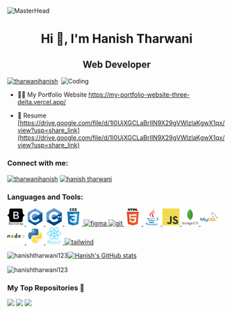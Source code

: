 ![MasterHead](https://miro.medium.com/v2/resize:fit:2000/1*-ntL3Dsvc-dJ5cLGRtSuEw.gif)
<h1 align="center">Hi 👋, I'm Hanish Tharwani</h1>
<h2 align="center">Web Developer</h2>

<img align="right" alt="Coding" width="380" src="https://github.com/hanishtharwani123/hanishtharwani123/assets/104623869/7460595f-a41c-4cad-968d-e1be4308ad4d">


<p align="left"> <a href="https://twitter.com/tharwanihanish" target="blank"><img src="https://img.shields.io/twitter/follow/tharwanihanish?logo=twitter&style=for-the-badge" alt="tharwanihanish" /></a> 


- 👨‍💻 My Portfolio Website https://my-portfolio-website-three-delta.vercel.app/

- 📄 Resume [https://drive.google.com/file/d/1I0UjXGCLaBrIIN9X29gVWlzlaKgwX1qx/view?usp=share_link](https://drive.google.com/file/d/1I0UjXGCLaBrIIN9X29gVWlzlaKgwX1qx/view?usp=share_link)

<h3 align="left">Connect with me:</h3>
<p align="left">
<a href="https://twitter.com/tharwanihanish" target="blank"><img align="center" src="https://raw.githubusercontent.com/rahuldkjain/github-profile-readme-generator/master/src/images/icons/Social/twitter.svg" alt="tharwanihanish" height="30" width="40" /></a>
<a href="https://linkedin.com/in/hanish tharwani" target="blank"><img align="center" src="https://raw.githubusercontent.com/rahuldkjain/github-profile-readme-generator/master/src/images/icons/Social/linked-in-alt.svg" alt="hanish tharwani" height="30" width="40" /></a>
</p>

<h3 align="left">Languages and Tools:</h3>
<p align="left"> <a href="https://getbootstrap.com" target="_blank" rel="noreferrer"> <img src="https://raw.githubusercontent.com/devicons/devicon/master/icons/bootstrap/bootstrap-plain-wordmark.svg" alt="bootstrap" width="40" height="40"/> </a> <a href="https://www.cprogramming.com/" target="_blank" rel="noreferrer"> <img src="https://raw.githubusercontent.com/devicons/devicon/master/icons/c/c-original.svg" alt="c" width="40" height="40"/> </a> <a href="https://www.w3schools.com/cpp/" target="_blank" rel="noreferrer"> <img src="https://raw.githubusercontent.com/devicons/devicon/master/icons/cplusplus/cplusplus-original.svg" alt="cplusplus" width="40" height="40"/> </a> <a href="https://www.w3schools.com/css/" target="_blank" rel="noreferrer"> <img src="https://raw.githubusercontent.com/devicons/devicon/master/icons/css3/css3-original-wordmark.svg" alt="css3" width="40" height="40"/> </a> <a href="https://www.figma.com/" target="_blank" rel="noreferrer"> <img src="https://www.vectorlogo.zone/logos/figma/figma-icon.svg" alt="figma" width="40" height="40"/> </a> <a href="https://git-scm.com/" target="_blank" rel="noreferrer"> <img src="https://www.vectorlogo.zone/logos/git-scm/git-scm-icon.svg" alt="git" width="40" height="40"/> </a> <a href="https://www.w3.org/html/" target="_blank" rel="noreferrer"> <img src="https://raw.githubusercontent.com/devicons/devicon/master/icons/html5/html5-original-wordmark.svg" alt="html5" width="40" height="40"/> </a> <a href="https://www.java.com" target="_blank" rel="noreferrer"> <img src="https://raw.githubusercontent.com/devicons/devicon/master/icons/java/java-original.svg" alt="java" width="40" height="40"/> </a> <a href="https://developer.mozilla.org/en-US/docs/Web/JavaScript" target="_blank" rel="noreferrer"> <img src="https://raw.githubusercontent.com/devicons/devicon/master/icons/javascript/javascript-original.svg" alt="javascript" width="40" height="40"/> </a> <a href="https://www.mongodb.com/" target="_blank" rel="noreferrer"> <img src="https://raw.githubusercontent.com/devicons/devicon/master/icons/mongodb/mongodb-original-wordmark.svg" alt="mongodb" width="40" height="40"/> </a> <a href="https://www.mysql.com/" target="_blank" rel="noreferrer"> <img src="https://raw.githubusercontent.com/devicons/devicon/master/icons/mysql/mysql-original-wordmark.svg" alt="mysql" width="40" height="40"/> </a> <a href="https://nodejs.org" target="_blank" rel="noreferrer"> <img src="https://raw.githubusercontent.com/devicons/devicon/master/icons/nodejs/nodejs-original-wordmark.svg" alt="nodejs" width="40" height="40"/> </a> <a href="https://www.python.org" target="_blank" rel="noreferrer"> <img src="https://raw.githubusercontent.com/devicons/devicon/master/icons/python/python-original.svg" alt="python" width="40" height="40"/> </a> <a href="https://reactjs.org/" target="_blank" rel="noreferrer"> <img src="https://raw.githubusercontent.com/devicons/devicon/master/icons/react/react-original-wordmark.svg" alt="react" width="40" height="40"/> </a> <a href="https://tailwindcss.com/" target="_blank" rel="noreferrer"> <img src="https://www.vectorlogo.zone/logos/tailwindcss/tailwindcss-icon.svg" alt="tailwind" width="40" height="40"/> </a> </p>

<p><img align="left" src="https://github-readme-stats.vercel.app/api/top-langs?username=hanishtharwani123&theme=radical&show_icons=true&locale=en&layout=compact" alt="hanishtharwani123" /></p>

[![Hanish's GitHub stats](https://github-readme-stats.vercel.app/api?username=hanishtharwani123&theme=radical&show_icons=true)](https://github.com/hanishtharwani123/github-readme-stats)

<p><img align="center" src="https://github-readme-streak-stats.herokuapp.com/?user=hanishtharwani123&theme=radical" alt="hanishtharwani123" /></p>

### My Top Repositories 🚀
[<img src="https://github-readme-stats.vercel.app/api/pin/?username=hanishtharwani123&theme=radical&repo=MY-PORTFOLIO-WEBSITE" width="300">](https://github.com/hanishtharwani123/MY-PORTFOLIO-WEBSITE) [<img src="https://github-readme-stats.vercel.app/api/pin/?username=hanishtharwani123&theme=radical&repo=MELOCAST-music-website" width="300">](https://github.com/hanishtharwani123/MELOCAST-music-website) [<img src="https://github-readme-stats.vercel.app/api/pin/?username=hanishtharwani123&theme=radical&repo=Snaply" width="300">](https://github.com/hanishtharwani123/Snaply)
